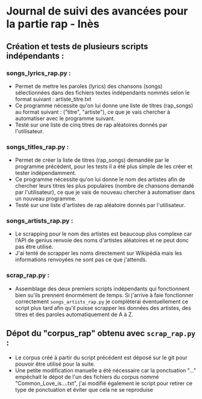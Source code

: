 # Journal de suivi des avancées pour la partie rap - Inès

## Création et tests de plusieurs scripts indépendants :

### songs_lyrics_rap.py :
- Permet de mettre les paroles (lyrics) des chansons (songs) sélectionnées dans des fichiers textes indépendants nommés selon le format suivant : artiste_titre.txt
- Ce programme nécessite qu'on lui donne une liste de titres (rap_songs) au format suivant : ("titre", "artiste"), ce que je vais chercher à automatiser avec le programme suivant.
- Testé sur une liste de cinq titres de rap aléatoires donnés par l'utilisateur.

### songs_titles_rap.py :
- Permet de créer la liste de titres (rap_songs) demandée par le programme précédent, pour les tests il a été plus simple de les créer et tester indépendamment.
- Ce programme nécessite qu'on lui donne le nom des artistes afin de chercher leurs titres les plus populaires (nombre de chansons demandé par l'utilisateur), ce que je vais de nouveau chercher à automatiser dans un nouveau programme.
- Testé sur une liste d'artistes de rap aléatoire donnés par l'utilisateur.

### songs_artists_rap.py :
- Le scrapping pour le nom des artistes est beaucoup plus complexe car l'API de genius renvoie des noms d'artistes aléatoires et ne peut donc pas être utilisé.
- J'ai tenté de scrapper les noms directement sur Wikipédia mais les informations renvoyées ne sont pas ce que j'attends.

### scrap_rap.py :
- Assemblage des deux premiers scripts indépendants qui fonctionnent bien su'ils prennent énormément de temps. Si j'arrive à faie fonctionner correctement ```songs_artists_rap.py``` je complèterai éventuellement ce script plus tard afin qu'il puisse scrapper les données des artistes, des titres et des paroles automatiquement de A à Z.

## Dépot du "corpus_rap" obtenu avec ```scrap_rap.py``` :
- Le corpus créé à partir du script précédent est déposé sur le git pour pouvoir être utilisé pour la suite.
- Une petite modification manuelle a été nécessaire car la ponctuation "..." empêchait le dépot de l'un des fichiers du corpus nommé "Common_Love_is....txt", j'ai modifié également le script pour retirer ce type de ponctuation et éviter que cela ne se reproduise 
